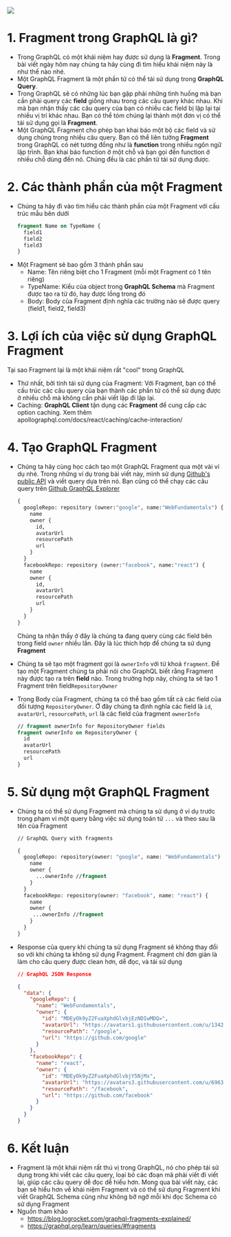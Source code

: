 ![](https://images.viblo.asia/fc39fa39-38b4-411a-a575-279c96306433.png)

# 1. Fragment trong GraphQL là gì?
* Trong GraphQL có một khái niệm hay được sử dụng là **Fragment**. Trong bài viết ngày hôm nay chúng ta hãy cùng đi tìm hiểu khái niệm này là như thế nào nhé.
* Một GraphQL Fragment là một phần tử có thể tái sử dụng trong **GraphQL Query**.
* Trong GraphQL sẽ có những lúc bạn gặp phải những tình huống mà bạn cần phải query các **field** giống nhau trong các câu query khác nhau. Khi mà bạn nhận thấy các câu query của bạn có nhiều các field bị lặp lại tại nhiều vị trí khác nhau. Bạn có thể tóm chúng lại thành một đơn vị có thể tái sử dụng gọi là **Fragment**.
* Một GraphQL Fragment cho phép bạn khai báo một bộ các field và sử dụng chúng trong nhiều câu query. Bạn có thể liên tưởng **Fragment** trong GraphQL có nét tương đồng như là **function** trong nhiều ngôn ngữ lập trình. Bạn khai báo function ở một chỗ và bạn gọi đến function ở nhiều chỗ dùng đến nó. Chúng đều là các phần tử tái sử dụng được.
# 2. Các thành phần của một Fragment
* Chúng ta hãy đi vào tìm hiểu các thành phần của một Fragment với cấu trúc mẫu bên dưới
    ```graphQL
    fragment Name on TypeName {
      field1
      field2
      field3
    }
    ```
* Một Fragment sẽ bao gồm 3 thành phần sau
    * Name: Tên riêng biệt cho 1 Fragment (mỗi một Fragment có 1 tên riêng)
    * TypeName: Kiểu của object trong **GraphQL Schema** mà Fragment được tạo ra từ đó, hay được lồng trong đó
    * Body: Body của Fragment định nghĩa các trường nào sẽ được query (field1, field2, field3)
# 3. Lợi ích của việc sử dụng GraphQL Fragment
Tại sao Fragment lại là một khái niệm rất "cool" trong GraphQL
* Thứ nhất, bởi tính tái sử dụng của Fragment: Với Fragment, bạn có thể cấu trúc các câu query của bạn thành các phần tử có thể sử dụng được ở nhiều chỗ mà không cần phải viết lặp đi lặp lại.
* Caching: **GraphQL Client** tận dụng các **Fragment** để cung cấp các option caching. Xem thêm apollographql.com/docs/react/caching/cache-interaction/
# 4. Tạo GraphQL Fragment
* Chúng ta hãy cùng học cách tạo một GraphQL Fragment qua một vài ví dụ nhé. Trong những ví dụ trong bài viết này, mình sử dụng [Github's public API](https://docs.github.com/en/graphql) và viết query dựa trên nó. Bạn cũng có thể chạy các câu query trên [Github GraphQL Explorer](https://docs.github.com/en/graphql/overview/explorer)
    ```graphql
    {
      googleRepo: repository (owner:"google", name:"WebFundamentals") {
        name
        owner {
          id,
          avatarUrl
          resourcePath
          url
        }
      }
      facebookRepo: repository (owner:"facebook", name:"react") {
        name
        owner {
          id,
          avatarUrl
          resourcePath
          url
        }
      }
    }
    ```
    
    Chúng ta nhận thấy ở đây là chúng ta đang query cùng các field bên trong field `owner` nhiều lần. Đây là lúc thích hợp để chúng ta sử dụng **Fragment**
* Chúng ta sẽ tạo một fragment gọi là `ownerInfo` với từ khoá `fragment`. Để tạo một Fragment chúng ta phải nói cho GraphQL biết rằng Fragment này được tạo ra trên **field** nào. Trong trường hợp này, chúng ta sẽ tạo 1 Fragment trên field`RepositoryOwner`
* Trong Body của Fragment, chúng ta có thể bao gồm tất cả các field của đối tượng `RepositoryOwner`. Ở đây chúng ta định nghĩa các field là `id`, `avatarUrl`, `resourcePath`, `url` là các field của fragment `ownerInfo`
    ```graphql
    // fragment ownerInfo for RepositoryOwner fields
    fragment ownerInfo on RepositoryOwner {
      id
      avatarUrl
      resourcePath
      url
    }
    ```
# 5. Sử dụng một GraphQL Fragment
* Chúng ta có thể sử dụng Fragment mà chúng ta sử dụng ở ví dụ trước trong phạm vi một query bằng việc sử dụng toán tử `...` và theo sau là tên của Fragment
    ```graphql
    // GraphQL Query with fragments

    {
      googleRepo: repository(owner: "google", name: "WebFundamentals") {
        name
        owner {
          ...ownerInfo //fragment
        }
      }
      facebookRepo: repository(owner: "facebook", name: "react") {
        name
        owner {
         ...ownerInfo //fragment
        }
      }
    }
    ```
* Response của query khi chúng ta sử dụng Fragment sẽ không thay đổi so với khi chúng ta không sử dụng Fragment. Fragment chỉ đơn giản là làm cho câu query được clean hơn, dễ đọc, và tái sử dụng
    ```json
    // GraphQL JSON Response

    {
      "data": {
        "googleRepo": {
          "name": "WebFundamentals",
          "owner": {
            "id": "MDEyOk9yZ2FuaXphdGlvbjEzNDIwMDQ=",
            "avatarUrl": "https://avatars1.githubusercontent.com/u/1342004?v=4",
            "resourcePath": "/google",
            "url": "https://github.com/google"
          }
        },
        "facebookRepo": {
          "name": "react",
          "owner": {
            "id": "MDEyOk9yZ2FuaXphdGlvbjY5NjMx",
            "avatarUrl": "https://avatars3.githubusercontent.com/u/69631?v=4",
            "resourcePath": "/facebook",
            "url": "https://github.com/facebook"
          }
        }
      }
    }
    ```
# 6. Kết luận
* Fragment là một khái niệm rất thú vị trong GraphQL, nó cho phép tái sử dụng trong khi viết các câu query, loại bỏ các đoạn mã phải viết đi viết lại, giúp các câu query dễ đọc dễ hiểu hơn. Mong qua bài viết này, các bạn sẽ hiểu hơn về khái niệm Fragment và có thể sử dụng Fragment khi viết GraphQL Schema cũng như không bỡ ngỡ mỗi khi đọc Schema có sử dụng Fragment
* Nguồn tham khảo
    * https://blog.logrocket.com/graphql-fragments-explained/
    * https://graphql.org/learn/queries/#fragments